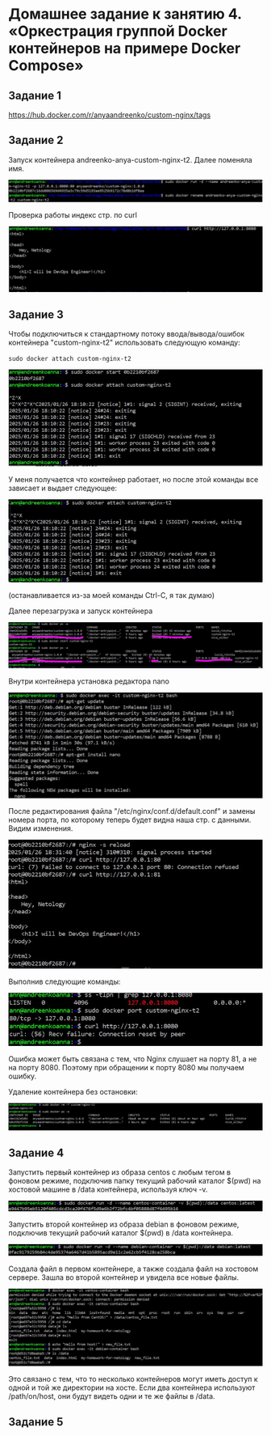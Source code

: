 # Домашнее задание к занятию 4. «Оркестрация группой Docker контейнеров на примере Docker Compose» 

<!--«Введение. Экосистема. Архитектура. Жизненный цикл Docker-контейнера» где это? -->

## Задание 1

https://hub.docker.com/r/anyaandreenko/custom-nginx/tags 

## Задание 2
Запуск контейнера andreenko-anya-custom-nginx-t2. Далее поменяла имя.

![Запуск докера](../img/run.JPG)

Проверка работы индекс стр. по curl

![индекс-страница доступна](../img/curl.JPG) 

## Задание 3

Чтобы подключиться к стандартному потоку ввода/вывода/ошибок контейнера "custom-nginx-t2" использовать следующую команду:

`sudo docker attach custom-nginx-t2`

![ввод/вывод/ошибок контейнера](../img/problem.JPG)

У меня получается что контейнер работает, но после этой команды все зависает и выдает следующее:

![ввод/вывод/ошибок контейнера](../img/problem1.JPG)

(останавливается из-за моей команды Ctrl-C, я так думаю)

Далее перезагрузка и запуск контейнера

![старт контейнера](../img/problem2.JPG)

Внутри контейнера установка редактора nano

![старт контейнера](../img/after.JPG)

После редактирования файла "/etc/nginx/conf.d/default.conf" и замены номера порта, по которому теперь будет видна наша стр. с данными. Видим изменения.

![Изменение порта](../img/newport.JPG)

Выполнив следующие команды:

![команды](../img/ok.JPG)

Ошибка  может быть связана с тем, что Nginx слушает на порту 81, а не на порту 8080. Поэтому при обращении к порту 8080 мы получаем ошибку.

Удаление контейнера без остановки:

![удаление](../img/rm.JPG)


## Задание 4

Запустить первый контейнер из образа centos c любым тегом в фоновом режиме, подключив папку текущий рабочий каталог $(pwd) на хостовой машине в /data контейнера, используя ключ -v.

![centos](../img/CentOS.JPG)

Запустить второй контейнер из образа debian в фоновом режиме, подключив текущий рабочий каталог $(pwd) в /data контейнера.

![debian](../img/Debian.JPG)

Создала файл в первом контейнере, а также создала файл на хостовом сервере. Зашла во второй контейнер и увидела все новые файлы. 

![файлы](../img/4-ok.JPG)

Это связано с тем, что то несколько контейнеров могут иметь доступ к одной и той же директории на хосте.
Если два контейнера используют /path/on/host, они будут видеть одни и те же файлы в /data.

## Задание 5
